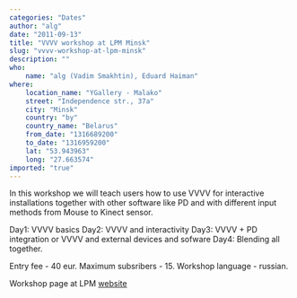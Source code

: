 ```yaml
---
categories: "Dates"
author: "alg"
date: "2011-09-13"
title: "VVVV workshop at LPM Minsk"
slug: "vvvv-workshop-at-lpm-minsk"
description: ""
who: 
    name: "alg (Vadim Smakhtin), Eduard Haiman"
where: 
    location_name: "YGallery - Malako"
    street: "Independence str., 37а"
    city: "Minsk"
    country: "by"
    country_name: "Belarus"
    from_date: "1316689200"
    to_date: "1316959200"
    lat: "53.943963"
    long: "27.663574"
imported: "true"
---
```



In this workshop we will teach users how to use VVVV for interactive installations together with other software like PD and with different input methods from Mouse to Kinect sensor.

Day1: VVVV basics
Day2: VVVV and interactivity
Day3: VVVV + PD  integration or VVVV and external devices and sofware
Day4: Blending all together.

Entry fee - 40 eur.
Maximum subsribers - 15.
Workshop language - russian.

Workshop page at LPM [website](http://www.liveperformersmeeting.net/2011minsk/en/thursday-22/vvvv-for-interactivity-workshop-40-euro/)